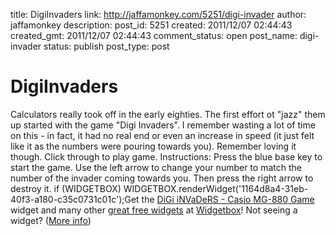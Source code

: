 title: DigiInvaders
link: http://jaffamonkey.com/5251/digi-invader
author: jaffamonkey
description: 
post_id: 5251
created: 2011/12/07 02:44:43
created_gmt: 2011/12/07 02:44:43
comment_status: open
post_name: digi-invader
status: publish
post_type: post

# DigiInvaders

Calculators really took off in the early eighties. The first effort ot "jazz" them up started with the game "Digi Invaders". I remember wasting a lot of time on this - in fact, it had no real end or even an increase in speed (it just felt like it as the numbers were pouring towards you). Remember loving it though. Click through to play game.  Instructions: Press the blue base key to start the game. Use the left arrow to change your number to match the number of the invader coming towards you. Then press the right arrow to destroy it. if (WIDGETBOX) WIDGETBOX.renderWidget('1164d8a4-31eb-40f3-a180-c35c0731c01c');Get the [DiGi iNVaDeRS - Casio MG-880 Game](http://www.widgetbox.com/widget/digi-invaders-casio-mg-880-game) widget and many other [great free widgets](http://www.widgetbox.com/) at [Widgetbox](http://www.widgetbox.com)! Not seeing a widget? ([More info](http://support.widgetbox.com/))